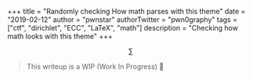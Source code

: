 +++
title = "Randomly checking How math parses with this theme"
date = "2019-02-12"
author = "pwnstar"
authorTwitter = "pwn0graphy"
tags = ["ctf", "dirichlet", "ECC", "LaTeX", "math"]
description = "Checking how math looks with this theme"
+++

$$\sum$$


> This writeup is a WIP (Work In Progress) 🔨

